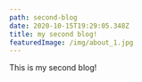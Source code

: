 ```yaml
---
path: second-blog
date: 2020-10-15T19:29:05.348Z
title: my second blog!
featuredImage: /img/about_1.jpg
---
```

This is my second blog!